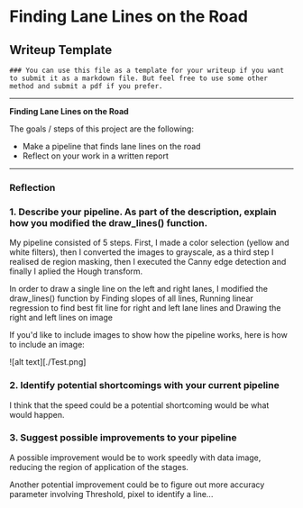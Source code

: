 # **Finding Lane Lines on the Road** 

## Writeup Template

    ### You can use this file as a template for your writeup if you want to submit it as a markdown file. But feel free to use some other method and submit a pdf if you prefer.

---

**Finding Lane Lines on the Road**

The goals / steps of this project are the following:
* Make a pipeline that finds lane lines on the road
* Reflect on your work in a written report


[image1]: ./test_images/processed-whiteCarLaneSwitch.jpg

---

### Reflection

### 1. Describe your pipeline. As part of the description, explain how you modified the draw_lines() function.

My pipeline consisted of 5 steps. 
First, I made a color selection (yellow and white filters), then I converted the images to grayscale, as a third step I realised de region masking, then I executed the Canny edge detection and finally I aplied the Hough transform. 

In order to draw a single line on the left and right lanes, I modified the draw_lines() function by Finding slopes of all lines, Running linear regression to find best fit line for right and left lane lines and Drawing the right and left lines on image

If you'd like to include images to show how the pipeline works, here is how to include an image: 

![alt text][./Test.png]


### 2. Identify potential shortcomings with your current pipeline

I think that the speed could be a potential shortcoming would be what would happen. 


### 3. Suggest possible improvements to your pipeline

A possible improvement would be to work speedly with data image, reducing the region of application of the stages. 

Another potential improvement could be to figure out more accuracy parameter involving Threshold, pixel to identify a line...
